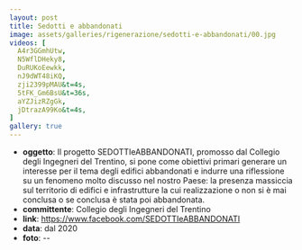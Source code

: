 ```yaml
---
layout: post
title: Sedotti e abbandonati
image: assets/galleries/rigenerazione/sedotti-e-abbandonati/00.jpg
videos: [
  A4r3GGmhUtw,
  N5WflDHeky8,
  DuRUKoEewkk,
  nJ9dWT48iKQ,
  zji2399pMAU&t=4s,
  5tFK_Gm6BsU&t=36s,
  aYZJizRZgGk,
  jDtrazA99Ko&t=4s,
]
gallery: true
---
```


- **oggetto**: Il progetto SEDOTTIeABBANDONATI, promosso dal Collegio degli Ingegneri del Trentino, si pone come obiettivi primari generare un interesse per il tema degli edifici abbandonati e indurre una riflessione su un fenomeno molto discusso nel nostro Paese: la presenza massiccia sul territorio di edifici e infrastrutture la cui realizzazione o non si è mai conclusa o se conclusa è stata poi abbandonata.
- **committente**: Collegio degli Ingegneri del Trentino
- **link**: https://www.facebook.com/SEDOTTIeABBANDONATI
- **data**: dal 2020
- **foto**: --
